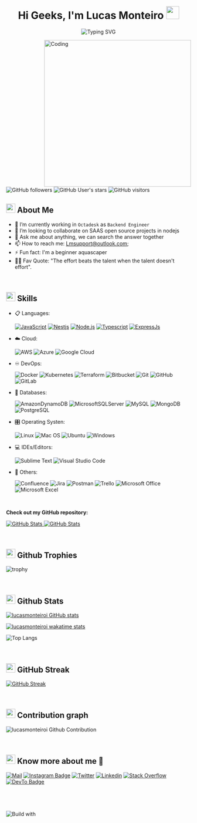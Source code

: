 <h1 align="center">Hi Geeks, I'm Lucas Monteiro <img src="https://media.giphy.com/media/hvRJCLFzcasrR4ia7z/giphy.gif" width="35"></h1>


<div align="center">
  
![Typing SVG](https://readme-typing-svg.herokuapp.com?font=ROBOT&size=25&color=39FF14&background=000000&center=true&vCenter=true&width=490&lines=%3E+Welcome+to+my+GitHub+profile...!)

</div>

<img align="right" alt="Coding" width="400" src="https://media.giphy.com/media/evEgbkGON3VJ2YrGjM/giphy.gif">

![GitHub followers](https://img.shields.io/github/followers/lucasmonteiroi?style=social) 
![GitHub User's stars](https://img.shields.io/github/stars/lucasmonteiroi?style=social) 
![GitHub visitors](https://visitor-badge.glitch.me/badge?page_id=lucasmonteiroi)


## <img src="https://c.tenor.com/NCRHhqkXrJYAAAAi/programmers-go-internet.gif" width="25">  <b>About Me</b>

- 🔭 I’m currently working in `Octadesk` as `Backend Engineer`
- 👯 I’m looking to collaborate on SAAS open source projects in nodejs
- 💬 Ask me about anything, we can search the answer together
- 📫 How to reach me: Lmsupport@outlook.com;
- ⚡ Fun fact: I'm a beginner aquascaper
- 💪🏼 Fav Quote: "The effort beats the talent when the talent doesn't effort".

<br>


## <img src="https://media2.giphy.com/media/QssGEmpkyEOhBCb7e1/giphy.gif?cid=ecf05e47a0n3gi1bfqntqmob8g9aid1oyj2wr3ds3mg700bl&rid=giphy.gif" width ="25"><b> Skills</b>

<p align="center">

- 📋 Languages:

    [![JavaScript](https://img.shields.io/badge/JavaScript-F7DF1E?style=for-the-badge&logo=javascript&logoColor=black)](https://developer.mozilla.org/pt-BR/docs/Web/JavaScript)
    [![Nestjs](https://img.shields.io/badge/Nestjs-000000?style=for-the-badge&logo=nestjs&logoColor=red)](https://nestjs.com/)
    [![Node.js](https://img.shields.io/badge/Node.js-43853D?style=for-the-badge&logo=node.js&logoColor=white)](https://nodejs.org/en/)
    [![Typescript](https://img.shields.io/badge/TypeScript-007ACC?style=for-the-badge&logo=typescript&logoColor=white)](https://www.typescriptlang.org/)
    [![ExpressJs](	https://img.shields.io/badge/Express.js-404D59?style=for-the-badge)](https://expressjs.com/)

- ☁️ Cloud:

    ![AWS](https://img.shields.io/badge/AWS-%23FF9900.svg?style=for-the-badge&logo=amazon-aws&logoColor=white)
    ![Azure](https://img.shields.io/badge/azure-%230072C6.svg?style=for-the-badge&logo=microsoftazure&logoColor=white)
    ![Google Cloud](https://img.shields.io/badge/GoogleCloud-%234285F4.svg?style=for-the-badge&logo=google-cloud&logoColor=white)
    
- ♾️ DevOps:

    ![Docker](https://img.shields.io/badge/docker-%230db7ed.svg?style=for-the-badge&logo=docker&logoColor=white)
    ![Kubernetes](https://img.shields.io/badge/kubernetes-%23326ce5.svg?style=for-the-badge&logo=kubernetes&logoColor=white)
    ![Terraform](https://img.shields.io/badge/terraform-%235835CC.svg?style=for-the-badge&logo=terraform&logoColor=white)
    ![Bitbucket](https://img.shields.io/badge/bitbucket-%230047B3.svg?style=for-the-badge&logo=bitbucket&logoColor=white)
    ![Git](https://img.shields.io/badge/git-%23F05033.svg?style=for-the-badge&logo=git&logoColor=white)
    ![GitHub](https://img.shields.io/badge/github-%23121011.svg?style=for-the-badge&logo=github&logoColor=white)
    ![GitLab](https://img.shields.io/badge/gitlab-%23181717.svg?style=for-the-badge&logo=gitlab&logoColor=white)
    
- 💾 Databases:

    ![AmazonDynamoDB](https://img.shields.io/badge/Amazon%20DynamoDB-4053D6?style=for-the-badge&logo=Amazon%20DynamoDB&logoColor=white) 
    ![MicrosoftSQLServer](https://img.shields.io/badge/Microsoft%20SQL%20Sever-CC2927?style=for-the-badge&logo=microsoft%20sql%20server&logoColor=white) 
    ![MySQL](https://img.shields.io/badge/mysql-%2300f.svg?style=for-the-badge&logo=mysql&logoColor=white)
    ![MongoDB](https://img.shields.io/badge/MongoDB-4EA94B?style=for-the-badge&logo=mongodb&logoColor=white)
    ![PostgreSQL](https://img.shields.io/badge/PostgreSQL-316192?style=for-the-badge&logo=postgresql&logoColor=white)
- 🎛️ Operating Systen:

    ![Linux](https://img.shields.io/badge/Linux-FCC624?style=for-the-badge&logo=linux&logoColor=black)
    ![Mac OS](https://img.shields.io/badge/mac%20os-000000?style=for-the-badge&logo=macos&logoColor=F0F0F0)
    ![Ubuntu](https://img.shields.io/badge/Ubuntu-E95420?style=for-the-badge&logo=ubuntu&logoColor=white)
    ![Windows](https://img.shields.io/badge/Windows-0078D6?style=for-the-badge&logo=windows&logoColor=white)
    
- 💻 IDEs/Editors:

    ![Sublime Text](https://img.shields.io/badge/sublime_text-%23575757.svg?style=for-the-badge&logo=sublime-text&logoColor=important)
    ![Visual Studio Code](https://img.shields.io/badge/Visual%20Studio%20Code-0078d7.svg?style=for-the-badge&logo=visual-studio-code&logoColor=white)
    
- 🥅 Others:

    ![Confluence](https://img.shields.io/badge/confluence-%23172BF4.svg?style=for-the-badge&logo=confluence&logoColor=white)
    ![Jira](https://img.shields.io/badge/jira-%230A0FFF.svg?style=for-the-badge&logo=jira&logoColor=white)
    ![Postman](https://img.shields.io/badge/Postman-FF6C37?logo=postman&logoColor=white&style=for-the-badge)
    ![Trello](https://img.shields.io/badge/Trello-%23026AA7.svg?style=for-the-badge&logo=Trello&logoColor=white)
    ![Microsoft Office](https://img.shields.io/badge/Microsoft_Office-D83B01?style=for-the-badge&logo=microsoft-office&logoColor=white)
    ![Microsoft Excel](https://img.shields.io/badge/Microsoft_Excel-217346?style=for-the-badge&logo=microsoft-excel&logoColor=white)
</p>
<br />

__Check out my GitHub repository:__

<div>
  <p>
    <a href="https://github.com/LucasMonteiroi/nestjs-backend-microservice.git">
      <img src="https://github-readme-stats.vercel.app/api/pin/?username=lucasmonteiroi&repo=nestjs-backend-microservice" alt="GitHub Stats" />
    </a>
    <a href="https://github.com/LucasMonteiroi/helpers.git">
      <img src="https://github-readme-stats.vercel.app/api/pin/?username=lucasmonteiroi&repo=helpers" alt="GitHub Stats" />
    </a>
  </p>
</div>
<br>

## <img src="https://media.giphy.com/media/jIRyzncqRWzM3GYaQm/giphy.gif" width="25"> <b>Github Trophies</b>

![trophy](https://github-profile-trophy.vercel.app/?username=lucasmonteiroi)

<br>

## <img src="https://media.giphy.com/media/iY8CRBdQXODJSCERIr/giphy.gif" width="25"> <b>Github Stats</b>

[![lucasmonteiroi GitHub stats](https://github-readme-stats.vercel.app/api?username=lucasmonteiroi&theme=tokyonight)](https://github.com/lucasmonteiroi/github-readme-stats) 

[![lucasmonteiroi wakatime stats](https://github-readme-stats.vercel.app/api/wakatime?username=lucasmonteiroi&theme=tokyonight)](https://github.com/lucasmonteiroi/github-readme-stats)

![Top Langs](https://github-profile-summary-cards.vercel.app/api/cards/profile-details?username=lucasmonteiroi&theme=tokyonight&hide_border=true)

<br>

## <img src="https://media.giphy.com/media/Mp5uJLEE9Ompq/giphy.gif" width="25"> <b>GitHub Streak</b>

[![GitHub Streak](https://github-readme-streak-stats.herokuapp.com/?user=lucasmonteiroi&theme=tokyonight&&fire=FF801F&currStreakNum=FFBE69&currStreakLabel=FFBE69)](https://git.io/streak-stats) 

<br>

## <img src="https://media.giphy.com/media/GhRjInY9JbKms/source.gif" width="25"> <b>Contribution graph</b>

![lucasmonteiroi Github Contribution](https://activity-graph.herokuapp.com/graph?username=lucasmonteiroi&theme=dracula)

<br>

## <img src="https://media.tenor.com/images/7e96d994f29b388f63f7aa77ff2bea78/tenor.gif" width="25"> <b> Know more about me 👋</b>


[![Mail](https://img.shields.io/badge/-Say%20Hi!-black?style=for-the-badge&logo=gmail)](mailto:rhoriah@gmail.com)
[![Instagram Badge](https://img.shields.io/badge/Instagram-black?style=for-the-badge&logo=instagram)](https://www.instagram.com/lucasmonteiroi/)
[![Twitter](https://img.shields.io/badge/-Twitter-black?style=for-the-badge&logo=twitter)](https://twitter.com/lucasmonteiroi)
[![Linkedin](https://img.shields.io/badge/-LinkedIn-black?style=for-the-badge&logo=Linkedin)](https://www.linkedin.com/in/lucasmonteiroinacio/)
[![Stack Overflow](https://img.shields.io/badge/-StackOverflow-black?style=for-the-badge&logo=StackOverflow)](https://stackoverflow.com/users/6562579/lucas-monteiro-in%c3%a1cio?tab=topactivity)
[![DevTo Badge](https://img.shields.io/badge/dev.to-0A0A0A?style=for-the-badge&logo=dev.to&logoColor=white)](https://dev.to/lucasmonteiroi/)

## &nbsp;
![Build with](http://ForTheBadge.com/images/badges/built-with-love.svg)&nbsp;
